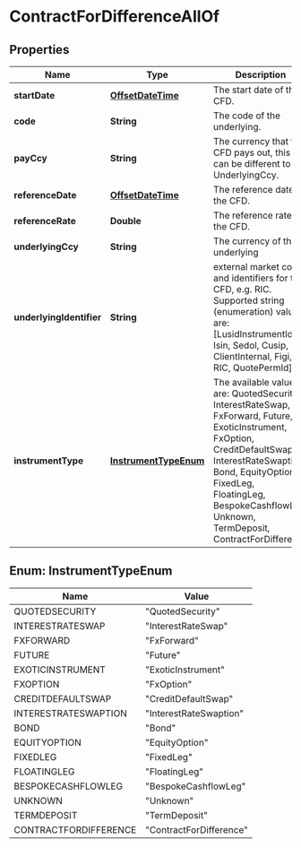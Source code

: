 

# ContractForDifferenceAllOf

## Properties

Name | Type | Description | Notes
------------ | ------------- | ------------- | -------------
**startDate** | [**OffsetDateTime**](OffsetDateTime.md) | The start date of the CFD. | 
**code** | **String** | The code of the underlying. | 
**payCcy** | **String** | The currency that this CFD pays out, this can be different to the UnderlyingCcy. | 
**referenceDate** | [**OffsetDateTime**](OffsetDateTime.md) | The reference date of the CFD. | 
**referenceRate** | **Double** | The reference rate of the CFD. | 
**underlyingCcy** | **String** | The currency of the underlying | 
**underlyingIdentifier** | **String** | external market codes and identifiers for the CFD, e.g. RIC.  Supported string (enumeration) values are: [LusidInstrumentId, Isin, Sedol, Cusip, ClientInternal, Figi, RIC, QuotePermId]. | 
**instrumentType** | [**InstrumentTypeEnum**](#InstrumentTypeEnum) | The available values are: QuotedSecurity, InterestRateSwap, FxForward, Future, ExoticInstrument, FxOption, CreditDefaultSwap, InterestRateSwaption, Bond, EquityOption, FixedLeg, FloatingLeg, BespokeCashflowLeg, Unknown, TermDeposit, ContractForDifference | 



## Enum: InstrumentTypeEnum

Name | Value
---- | -----
QUOTEDSECURITY | &quot;QuotedSecurity&quot;
INTERESTRATESWAP | &quot;InterestRateSwap&quot;
FXFORWARD | &quot;FxForward&quot;
FUTURE | &quot;Future&quot;
EXOTICINSTRUMENT | &quot;ExoticInstrument&quot;
FXOPTION | &quot;FxOption&quot;
CREDITDEFAULTSWAP | &quot;CreditDefaultSwap&quot;
INTERESTRATESWAPTION | &quot;InterestRateSwaption&quot;
BOND | &quot;Bond&quot;
EQUITYOPTION | &quot;EquityOption&quot;
FIXEDLEG | &quot;FixedLeg&quot;
FLOATINGLEG | &quot;FloatingLeg&quot;
BESPOKECASHFLOWLEG | &quot;BespokeCashflowLeg&quot;
UNKNOWN | &quot;Unknown&quot;
TERMDEPOSIT | &quot;TermDeposit&quot;
CONTRACTFORDIFFERENCE | &quot;ContractForDifference&quot;



